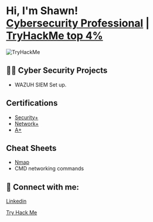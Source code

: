 <h1>Hi, I'm Shawn! <br/> <a href="https://www.linkedin.com/in/shawn-nichol/">Cybersecurity Professional</a> | <a href="https://tryhackme.com/p/m0refaster"/>TryHackMe top 4%</a> </h1>

<img src="https://tryhackme-badges.s3.amazonaws.com/m0refaster.png" alt="TryHackMe">


<h2>👨‍💻 Cyber Security Projects</h2>

- WAZUH SIEM Set up. 

<h2> Certifications </h2>

- [Security+](https://www.comptia.org/certifications/security)
- [Network+](https://www.comptia.org/certifications/network)
- [A+](https://www.comptia.org/certifications/a)

<h2>Cheat Sheets</h2>

- [Nmap](https://github.com/Shawn-Nichol/Cheat_Sheets/blob/main/Nmap.md)
- CMD networking commands
  



<h2> 🤳 Connect with me:</h2>

[Linkedin](https://www.linkedin.com/in/shawn-nichol/)

[Try Hack Me](https://tryhackme.com/p/m0refaster)


